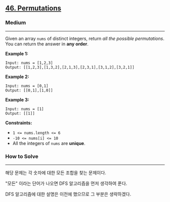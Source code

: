 ## [46\. Permutations](https://leetcode.com/problems/permutations/)

### Medium

---

Given an array `nums` of distinct integers, return _all the possible permutations_. You can return the answer in **any order**.

**Example 1:**

```
Input: nums = [1,2,3]
Output: [[1,2,3],[1,3,2],[2,1,3],[2,3,1],[3,1,2],[3,2,1]]
```

**Example 2:**

```
Input: nums = [0,1]
Output: [[0,1],[1,0]]
```

**Example 3:**

```
Input: nums = [1]
Output: [[1]]
```

**Constraints:**

-   `1 <= nums.length <= 6`
-   `-10 <= nums[i] <= 10`
-   All the integers of `nums` are **unique**.

### How to Solve

---

해당 문제는 각 숫자에 대한 모든 조합을 찾는 문제이다.

"모든" 이라는 단어가 나오면 DFS 알고리즘을 먼저 생각하여 푼다.

DFS 알고리즘에 대한 설명은 이전에 했으므로 그 부분은 생략하겠다.